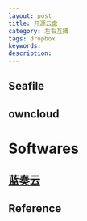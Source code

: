 ```yaml
---
layout: post
title: 开源云盘
category: 左右互搏
tags: dropbox
keywords: 
description: 
---
```


## Seafile
## owncloud

# Softwares

## [蓝奏云](https://www.lanzous.com/)

## Reference

